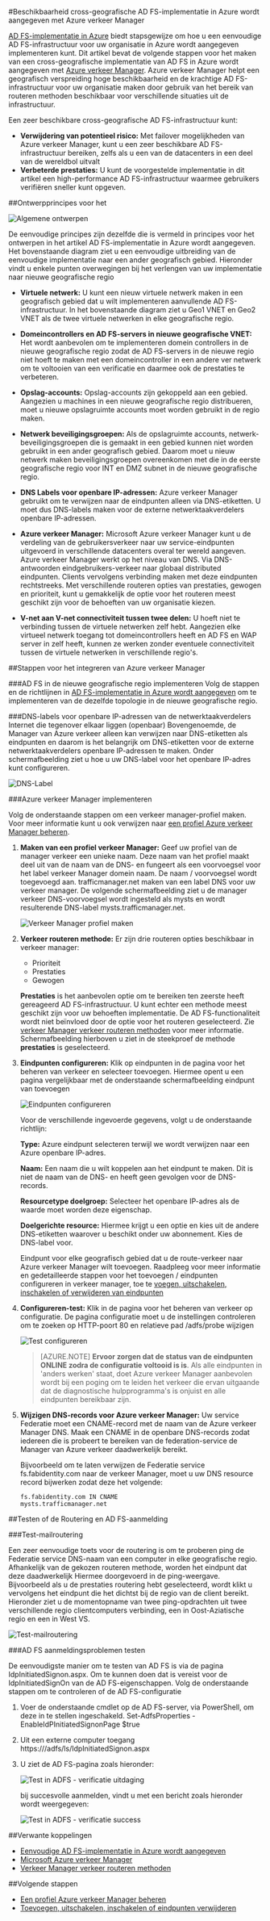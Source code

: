 <properties
    pageTitle="Beschikbaarheid cross-geografische AD FS-implementatie in Azure wordt aangegeven met Azure verkeer Manager | Microsoft Azure"
    description="In dit document leert u hoe u het implementeren van AD FS in Azure wordt aangegeven voor hoge beschikbaarheid."
    keywords="AD fs met Azure verkeer manager, adfs met Azure verkeer Manager, geografische, multi-datacenter, geografische datacenters, meerdere geografische datacenters, AD FS in azure implementeren, azure AD FS, azure AD FS, azure ad fs implementeren, adfs implementeren, ad fs implementeren adfs in Azure wordt aangegeven, implementeren adfs in Azure wordt aangegeven, AD FS in azure, adfs azure, inleiding tot AD FS, Azure, AD FS in Azure wordt aangegeven, iaas implementeren , ADFS, adfs naar azure verplaatsen"
    services="active-directory"
    documentationCenter=""
    authors="anandyadavmsft"
    manager="femila"
    editor=""/>

<tags
    ms.service="active-directory"
    ms.workload="identity"
    ms.tgt_pltfrm="na"
    ms.devlang="na"
    ms.topic="get-started-article"
    ms.date="09/01/2016"
    ms.author="anandy;billmath"/>
    
#<a name="high-availability-cross-geographic-ad-fs-deployment-in-azure-with-azure-traffic-manager"></a>Beschikbaarheid cross-geografische AD FS-implementatie in Azure wordt aangegeven met Azure verkeer Manager

[AD FS-implementatie in Azure](active-directory-aadconnect-azure-adfs.md) biedt stapsgewijze om hoe u een eenvoudige AD FS-infrastructuur voor uw organisatie in Azure wordt aangegeven implementeren kunt. Dit artikel bevat de volgende stappen voor het maken van een cross-geografische implementatie van AD FS in Azure wordt aangegeven met [Azure verkeer Manager](../traffic-manager/traffic-manager-overview.md). Azure verkeer Manager helpt een geografisch verspreiding hoge beschikbaarheid en de krachtige AD FS-infrastructuur voor uw organisatie maken door gebruik van het bereik van routeren methoden beschikbaar voor verschillende situaties uit de infrastructuur.

Een zeer beschikbare cross-geografische AD FS-infrastructuur kunt:

* **Verwijdering van potentieel risico:** Met failover mogelijkheden van Azure verkeer Manager, kunt u een zeer beschikbare AD FS-infrastructuur bereiken, zelfs als u een van de datacenters in een deel van de wereldbol uitvalt
* **Verbeterde prestaties:** U kunt de voorgestelde implementatie in dit artikel een high-performance AD FS-infrastructuur waarmee gebruikers verifiëren sneller kunt opgeven. 

##<a name="design-principles"></a>Ontwerpprincipes voor het

![Algemene ontwerpen](./media/active-directory-adfs-in-azure-with-azure-traffic-manager/blockdiagram.png)

De eenvoudige principes zijn dezelfde die is vermeld in principes voor het ontwerpen in het artikel AD FS-implementatie in Azure wordt aangegeven. Het bovenstaande diagram ziet u een eenvoudige uitbreiding van de eenvoudige implementatie naar een ander geografisch gebied. Hieronder vindt u enkele punten overwegingen bij het verlengen van uw implementatie naar nieuwe geografische regio

* **Virtuele netwerk:** U kunt een nieuw virtuele netwerk maken in een geografisch gebied dat u wilt implementeren aanvullende AD FS-infrastructuur. In het bovenstaande diagram ziet u Geo1 VNET en Geo2 VNET als de twee virtuele netwerken in elke geografische regio.

* **Domeincontrollers en AD FS-servers in nieuwe geografische VNET:** Het wordt aanbevolen om te implementeren domein controllers in de nieuwe geografische regio zodat de AD FS-servers in de nieuwe regio niet hoeft te maken met een domeincontroller in een andere ver netwerk om te voltooien van een verificatie en daarmee ook de prestaties te verbeteren.

* **Opslag-accounts:** Opslag-accounts zijn gekoppeld aan een gebied. Aangezien u machines in een nieuwe geografische regio distribueren, moet u nieuwe opslagruimte accounts moet worden gebruikt in de regio maken.  

* **Netwerk beveiligingsgroepen:** Als de opslagruimte accounts, netwerk-beveiligingsgroepen die is gemaakt in een gebied kunnen niet worden gebruikt in een ander geografisch gebied. Daarom moet u nieuw netwerk maken beveiligingsgroepen overeenkomen met die in de eerste geografische regio voor INT en DMZ subnet in de nieuwe geografische regio.

* **DNS Labels voor openbare IP-adressen:** Azure verkeer Manager gebruikt om te verwijzen naar de eindpunten alleen via DNS-etiketten. U moet dus DNS-labels maken voor de externe netwerktaakverdelers openbare IP-adressen.

* **Azure verkeer Manager:** Microsoft Azure verkeer Manager kunt u de verdeling van de gebruikersverkeer naar uw service-eindpunten uitgevoerd in verschillende datacenters overal ter wereld aangeven. Azure verkeer Manager werkt op het niveau van DNS. Via DNS-antwoorden eindgebruikers-verkeer naar globaal distributed eindpunten. Clients vervolgens verbinding maken met deze eindpunten rechtstreeks. Met verschillende routeren opties van prestaties, gewogen en prioriteit, kunt u gemakkelijk de optie voor het routeren meest geschikt zijn voor de behoeften van uw organisatie kiezen. 

* **V-net aan V-net connectiviteit tussen twee delen:** U hoeft niet te verbinding tussen de virtuele netwerken zelf hebt. Aangezien elke virtueel netwerk toegang tot domeincontrollers heeft en AD FS en WAP server in zelf heeft, kunnen ze werken zonder eventuele connectiviteit tussen de virtuele netwerken in verschillende regio's. 

##<a name="steps-to-integrate-azure-traffic-manager"></a>Stappen voor het integreren van Azure verkeer Manager

###<a name="deploy-ad-fs-in-the-new-geographical-region"></a>AD FS in de nieuwe geografische regio implementeren
Volg de stappen en de richtlijnen in [AD FS-implementatie in Azure wordt aangegeven](active-directory-aadconnect-azure-adfs.md) om te implementeren van de dezelfde topologie in de nieuwe geografische regio.

###<a name="dns-labels-for-public-ip-addresses-of-the-internet-facing-public-load-balancers"></a>DNS-labels voor openbare IP-adressen van de netwerktaakverdelers Internet die tegenover elkaar liggen (openbaar)
Bovengenoemde, de Manager van Azure verkeer alleen kan verwijzen naar DNS-etiketten als eindpunten en daarom is het belangrijk om DNS-etiketten voor de externe netwerktaakverdelers openbare IP-adressen te maken. Onder schermafbeelding ziet u hoe u uw DNS-label voor het openbare IP-adres kunt configureren. 

![DNS-Label](./media/active-directory-adfs-in-azure-with-azure-traffic-manager/eastfabstsdnslabel.png)

###<a name="deploying-azure-traffic-manager"></a>Azure verkeer Manager implementeren

Volg de onderstaande stappen om een verkeer manager-profiel maken. Voor meer informatie kunt u ook verwijzen naar [een profiel Azure verkeer Manager beheren](../traffic-manager/traffic-manager-manage-profiles.md).

1. **Maken van een profiel verkeer Manager:** Geef uw profiel van de manager verkeer een unieke naam. Deze naam van het profiel maakt deel uit van de naam van de DNS- en fungeert als een voorvoegsel voor het label verkeer Manager domein naam. De naam / voorvoegsel wordt toegevoegd aan. trafficmanager.net maken van een label DNS voor uw verkeer manager. De volgende schermafbeelding ziet u de manager verkeer DNS-voorvoegsel wordt ingesteld als mysts en wordt resulterende DNS-label mysts.trafficmanager.net. 

    ![Verkeer Manager profiel maken](./media/active-directory-adfs-in-azure-with-azure-traffic-manager/trafficmanager01.png)
 
2. **Verkeer routeren methode:** Er zijn drie routeren opties beschikbaar in verkeer manager:

    * Prioriteit 
    * Prestaties
    * Gewogen
    
    **Prestaties** is het aanbevolen optie om te bereiken ten zeerste heeft gereageerd AD FS-infrastructuur. U kunt echter een methode meest geschikt zijn voor uw behoeften implementatie. De AD FS-functionaliteit wordt niet beïnvloed door de optie voor het routeren geselecteerd. Zie [verkeer Manager verkeer routeren methoden](../traffic-manager/traffic-manager-routing-methods.md) voor meer informatie. Schermafbeelding hierboven u ziet in de steekproef de methode **prestaties** is geselecteerd.
   
3.  **Eindpunten configureren:** Klik op eindpunten in de pagina voor het beheren van verkeer en selecteer toevoegen. Hiermee opent u een pagina vergelijkbaar met de onderstaande schermafbeelding eindpunt van toevoegen
 
    ![Eindpunten configureren](./media/active-directory-adfs-in-azure-with-azure-traffic-manager/eastfsendpoint.png)
 
    Voor de verschillende ingevoerde gegevens, volgt u de onderstaande richtlijn:

    **Type:** Azure eindpunt selecteren terwijl we wordt verwijzen naar een Azure openbare IP-adres.

    **Naam:** Een naam die u wilt koppelen aan het eindpunt te maken. Dit is niet de naam van de DNS- en heeft geen gevolgen voor de DNS-records.

    **Resourcetype doelgroep:** Selecteer het openbare IP-adres als de waarde moet worden deze eigenschap. 

    **Doelgerichte resource:** Hiermee krijgt u een optie en kies uit de andere DNS-etiketten waarover u beschikt onder uw abonnement. Kies de DNS-label voor.

    Eindpunt voor elke geografisch gebied dat u de route-verkeer naar Azure verkeer Manager wilt toevoegen.
    Raadpleeg voor meer informatie en gedetailleerde stappen voor het toevoegen / eindpunten configureren in verkeer manager, toe te [voegen, uitschakelen, inschakelen of verwijderen van eindpunten](../traffic-manager/traffic-manager-endpoints.md)
    
4. **Configureren-test:** Klik in de pagina voor het beheren van verkeer op configuratie. De pagina configuratie moet u de instellingen controleren om te zoeken op HTTP-poort 80 en relatieve pad /adfs/probe wijzigen

    ![Test configureren](./media/active-directory-adfs-in-azure-with-azure-traffic-manager/mystsconfig.png) 

    >[AZURE.NOTE] **Ervoor zorgen dat de status van de eindpunten ONLINE zodra de configuratie voltooid is is**. Als alle eindpunten in 'anders werken' staat, doet Azure verkeer Manager aanbevolen wordt bij een poging om te leiden het verkeer die ervan uitgaande dat de diagnostische hulpprogramma's is onjuist en alle eindpunten bereikbaar zijn.

5. **Wijzigen DNS-records voor Azure verkeer Manager:** Uw service Federatie moet een CNAME-record met de naam van de Azure verkeer Manager DNS. Maak een CNAME in de openbare DNS-records zodat iedereen die is probeert te bereiken van de federation-service de Manager van Azure verkeer daadwerkelijk bereikt.

    Bijvoorbeeld om te laten verwijzen de Federatie service fs.fabidentity.com naar de verkeer Manager, moet u uw DNS resource record bijwerken zodat deze het volgende:

    <code>fs.fabidentity.com IN CNAME mysts.trafficmanager.net</code>

##<a name="test-the-routing-and-ad-fs-sign-in"></a>Testen of de Routering en AD FS-aanmelding   

###<a name="routing-test"></a>Test-mailroutering

Een zeer eenvoudige toets voor de routering is om te proberen ping de Federatie service DNS-naam van een computer in elke geografische regio. Afhankelijk van de gekozen routeren methode, worden het eindpunt dat deze daadwerkelijk Hiermee doorgevoerd in de ping-weergave. Bijvoorbeeld als u de prestaties routering hebt geselecteerd, wordt klikt u vervolgens het eindpunt die het dichtst bij de regio van de client bereikt. Hieronder ziet u de momentopname van twee ping-opdrachten uit twee verschillende regio clientcomputers verbinding, een in Oost-Aziatische regio en een in West VS. 

![Test-mailroutering](./media/active-directory-adfs-in-azure-with-azure-traffic-manager/pingtest.png)

###<a name="ad-fs-sign-in-test"></a>AD FS aanmeldingsproblemen testen

De eenvoudigste manier om te testen van AD FS is via de pagina IdpInitiatedSignon.aspx. Om te kunnen doen dat is vereist voor de IdpInitiatedSignOn van de AD FS-eigenschappen. Volg de onderstaande stappen om te controleren of de AD FS-configuratie
 
1. Voer de onderstaande cmdlet op de AD FS-server, via PowerShell, om deze in te stellen ingeschakeld. Set-AdfsProperties - EnableIdPInitiatedSignonPage $true
2. Uit een externe computer toegang https://<yourfederationservicedns>/adfs/ls/IdpInitiatedSignon.aspx
3. U ziet de AD FS-pagina zoals hieronder:

    ![Test in ADFS - verificatie uitdaging](./media/active-directory-adfs-in-azure-with-azure-traffic-manager/adfstest1.png)

    bij succesvolle aanmelden, vindt u met een bericht zoals hieronder wordt weergegeven:

    ![Test in ADFS - verificatie success](./media/active-directory-adfs-in-azure-with-azure-traffic-manager/adfstest2.png)
 
##<a name="related-links"></a>Verwante koppelingen
* [Eenvoudige AD FS-implementatie in Azure wordt aangegeven](active-directory-aadconnect-azure-adfs.md)
* [Microsoft Azure verkeer Manager](../traffic-manager/traffic-manager-overview.md)
* [Verkeer Manager verkeer routeren methoden](../traffic-manager/traffic-manager-routing-methods.md)

##<a name="next-steps"></a>Volgende stappen
* [Een profiel Azure verkeer Manager beheren](../traffic-manager/traffic-manager-manage-profiles.md)
* [Toevoegen, uitschakelen, inschakelen of eindpunten verwijderen](../traffic-manager/traffic-manager-endpoints.md) 

